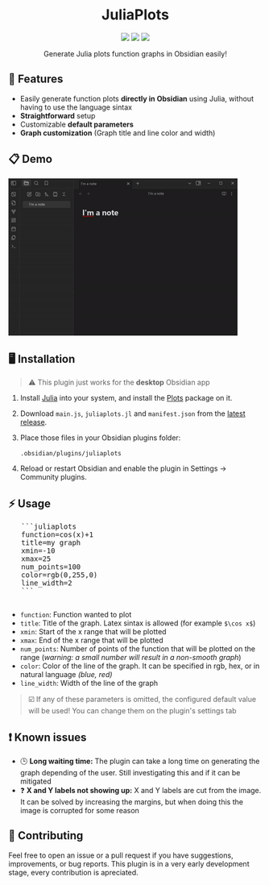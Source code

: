 <center>
  <h1>JuliaPlots</h1>

  <img src="https://img.shields.io/badge/release-v0.2-blue"> <img src="https://img.shields.io/badge/Obsidian-483699?style=flat&logo=Obsidian&logoColor=white"> <img src="https://img.shields.io/badge/Julia-9558B2?style=flat&logo=julia&logoColor=white">
  <p>Generate Julia plots function graphs in Obsidian easily!</p>

</center>



## 🌟 Features
- Easily generate function plots **directly in Obsidian** using Julia, without having to use the language sintax
- **Straightforward** setup
- Customizable **default parameters**
- **Graph customization** (Graph title and line color and width)


## 📋 Demo

![Demo gif](demo/demo.gif)

## 🖥️ Installation
> ⚠️ This plugin just works for the **desktop** Obsidian app

1. Install [Julia](https://julialang.org/) into your system, and install the [Plots](https://docs.juliaplots.org/stable/) package on it.

2. Download `main.js`, `juliaplots.jl` and `manifest.json` from the [latest release](https://github.com/ivnmansi/juliaplots/releases).

3. Place those files in your Obsidian plugins folder:

   ```
   .obsidian/plugins/juliaplots
   ```

4. Reload or restart Obsidian and enable the plugin in Settings → Community plugins.

## ⚡ Usage
   <pre>
   ```juliaplots
   function=cos(x)+1
   title=my graph
   xmin=-10
   xmax=25
   num_points=100
   color=rgb(0,255,0)
   line_width=2
   ```
   </pre>

   - `function`: Function wanted to plot
   - `title`: Title of the graph. Latex sintax is allowed (for example `$\cos x$`)
   - `xmin`: Start of the x range that will be plotted
   - `xmax`: End of the x range that will be plotted
   - `num_points`: Number of points of the function that will be plotted on the range (*warning: a small number will result in a non-smooth graph*)
   - `color`: Color of the line of the graph. It can be specified in rgb, hex, or in natural language *(blue, red)*
   - `line_width`: Width of the line of the graph

   > ☑️ If any of these parameters is omitted, the configured default value will be used! You can change them on the plugin's settings tab

## ❗ Known issues
- 🕒 **Long waiting time:** The plugin can take a long time on generating the graph depending of the user. Still investigating this and if it can be mitigated
- ❓ **X and Y labels not showing up:** X and Y labels are cut from the image. It can be solved by increasing the margins, but when doing this the image is corrupted for some reason


## 🤝 Contributing
Feel free to open an issue or a pull request if you have suggestions, improvements, or bug reports. This plugin is in a very early development stage, every contribution is apreciated.